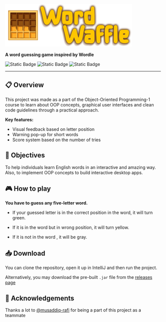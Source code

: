 ![title](./src/main/java/resources/title.png)

**A word guessing game inspired by Wordle**

![Static Badge](https://img.shields.io/badge/language-java-brown?style=for-the-badge)
![Static Badge](https://img.shields.io/badge/builtwith-swing-orange?style=for-the-badge)
![Static Badge](https://img.shields.io/badge/Version-1.0-blue?style=for-the-badge)


---
## 📋 Overview

This project was made as a part of the Object-Oriented Programming-1 course to learn about OOP concepts,
graphical user interfaces and clean code guidelines through a practical approach.

**Key features:**

- Visual feedback based on letter position
- Warning pop-up for short words
- Score system based on the number of tries

## 🎯 Objectives
To help individuals learn English words in an interactive and amazing way.
Also, to implement OOP concepts to build interactive desktop apps.

## 🎮 How to play

**You have to guess any five-letter word.**

- If your guessed letter is in the correct position in the word, it will turn green.

- If it is in the word but in wrong position, it will turn yellow.

- If it is not in the word , it will be gray.

## 📥 Download

You can clone the repository, open it up in IntelliJ and then run the project.

Alternatively, you may download the pre-built `.jar` file from the [releases page](https://github.com/SillyCatto/word_waffle/releases)


## 🤝 Acknowledgements

Thanks a lot to [@musaddiq-rafi](https://github.com/musaddiq-rafi) for being a part of this project as a teammate